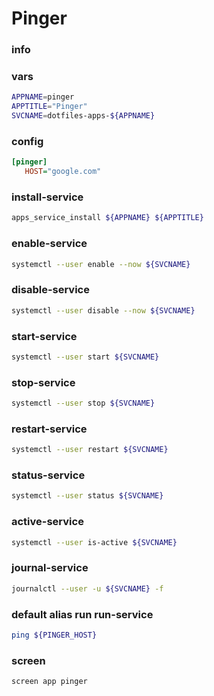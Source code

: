 # Pinger

### info


### vars
```sh
APPNAME=pinger
APPTITLE="Pinger"
SVCNAME=dotfiles-apps-${APPNAME}
```

### config
```ini
[pinger]
   HOST="google.com"
```

### install-service
```sh
apps_service_install ${APPNAME} ${APPTITLE}
```

### enable-service
```sh
systemctl --user enable --now ${SVCNAME}
```

### disable-service
```sh
systemctl --user disable --now ${SVCNAME}
```

### start-service
```sh
systemctl --user start ${SVCNAME}
```

### stop-service
```sh
systemctl --user stop ${SVCNAME}
```

### restart-service
```sh
systemctl --user restart ${SVCNAME}
```

### status-service
```sh
systemctl --user status ${SVCNAME}
```

### active-service
```sh
systemctl --user is-active ${SVCNAME}
```

### journal-service
```sh
journalctl --user -u ${SVCNAME} -f
```

### default alias run run-service
```sh evaluate
ping ${PINGER_HOST}
```

### screen
```sh
screen app pinger
```
